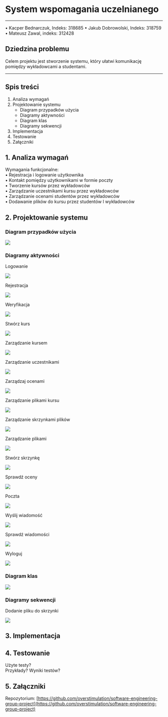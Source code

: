 # System wspomagania uczelnianego

---
• Kacper Bednarczuk, Indeks: 318685
• Jakub Dobrowolski, Indeks: 318759
• Mateusz Zawal, indeks: 312428
<div class="page-break" style="page-break-before: always;"></div>

## Dziedzina problemu
Celem projektu jest stworzenie systemu, który ułatwi komunikację pomiędzy wykładowcami a studentami.

---
## Spis treści
1. Analiza wymagań
2. Projektowanie systemu
   - Diagram przypadków użycia
   - Diagramy aktywności
   - Diagram klas
   - Diagramy sekwencji
3. Implementacja
4. Testowanie
5. Załączniki

<div class="page-break" style="page-break-before: always;"></div>

## 1. Analiza wymagań

Wymagania funkcjonalne:  
• Rejestracja i logowanie użytkownika  
• Kontakt pomiędzy użytkownikami w formie poczty  
• Tworzenie kursów przez wykładowców  
• Zarządzanie uczestnikami kursu przez wykładowców  
• Zarządzanie ocenami studentów przez wykładowców  
• Dodawanie plików do kursu przez studentów I wykładowców

<div class="page-break" style="page-break-before: always;"></div>

## 2. Projektowanie systemu

### Diagram przypadków użycia
<div style="page-break-inside: avoid; break-inside: avoid;">
    <img src="assets/use-case-diagram/use-case-diagram.png">
</div>

<div class="page-break" style="page-break-before: always;"></div>

### Diagramy aktywności

<div style="page-break-inside: avoid; break-inside: avoid;">
	<p>Logowanie</p>
    <img src="assets/activity-diagrams/activity-diagram-logowanie.png">
</div>

<div style="page-break-inside: avoid; break-inside: avoid;">
	<p>Rejestracja</p>
    <img src="assets/activity-diagrams/activity-diagram-rejestracja.png">
</div>

<div style="page-break-inside: avoid; break-inside: avoid;">
	<p>Weryfikacja</p>
    <img src="assets/activity-diagrams/activity-diagram-weryfikacja.png">
</div>

<div style="page-break-inside: avoid; break-inside: avoid;">
	<p>Stwórz kurs</p>
    <img src="assets/activity-diagrams/activity-diagram-stworz-kurs.png">
</div>

<div style="page-break-inside: avoid; break-inside: avoid;">
	<p>Zarządzanie kursem</p>
    <img src="assets/activity-diagrams/activity-diagram-zarzadzanie-kursem.png">
</div>

<div style="page-break-inside: avoid; break-inside: avoid;">
	<p>Zarządzanie uczestnikami</p>
    <img src="assets/activity-diagrams/activity-diagram-zarzadzanie-uczestnikami.png">
</div>

<div style="page-break-inside: avoid; break-inside: avoid;">
	<p>Zarządzaj ocenami</p>
    <img src="assets/activity-diagrams/activity-diagram-zarzadzaj-ocenami.png">
</div>

<div style="page-break-inside: avoid; break-inside: avoid;">
	<p>Zarządzanie plikami kursu</p>
    <img src="assets/activity-diagrams/activity-diagram-zarzadzanie-plikami-kursu.png">
</div>

<div style="page-break-inside: avoid; break-inside: avoid;">
	<p>Zarządzanie skrzynkami plików</p>
    <img src="assets/activity-diagrams/activity-diagram-zarzadzanie-skrzynkami-plikow.png">
</div>

<div style="page-break-inside: avoid; break-inside: avoid;">
	<p>Zarządzanie plikami</p>
    <img src="assets/activity-diagrams/activity-diagram-zarzadzanie-plikami.png">
</div>

<div style="page-break-inside: avoid; break-inside: avoid;">
	<p>Stwórz skrzynkę</p>
    <img src="assets/activity-diagrams/activity-diagram-stworz-skrzynke.png">
</div>

<div style="page-break-inside: avoid; break-inside: avoid;">
	<p>Sprawdź oceny</p>
    <img src="assets/activity-diagrams/activity-diagram-sprawdz-oceny.png">
</div>

<div style="page-break-inside: avoid; break-inside: avoid;">
	<p>Poczta</p>
    <img src="assets/activity-diagrams/activity-diagram-poczta.png">
</div>

<div style="page-break-inside: avoid; break-inside: avoid;">
	<p>Wyślij wiadomość</p>
    <img src="assets/activity-diagrams/activity-diagram-wyslij-wiadomosc.png">
</div>

<div style="page-break-inside: avoid; break-inside: avoid;">
	<p>Sprawdź wiadomości</p>
    <img src="assets/activity-diagrams/activity-diagram-sprawdz-wiadomosci.png">
</div>

<div style="page-break-inside: avoid; break-inside: avoid;">
	<p>Wyloguj</p>
    <img src="assets/activity-diagrams/activity-diagram-wyloguj.png">
</div>

<div class="page-break" style="page-break-before: always;"></div>

### Diagram klas
<div style="page-break-inside: avoid; break-inside: avoid;">
    <img src="assets/class-diagram/class-diagram.png">
</div>

<div class="page-break" style="page-break-before: always;"></div>

### Diagramy sekwencji

<div style="page-break-inside: avoid; break-inside: avoid;">
	<p>Dodanie pliku do skrzynki</p>
    <img src="assets/sequence-diagrams/sequence-diagram-kurs-dodanie-pliku-do-skrzynki.png">
</div>

<div class="page-break" style="page-break-before: always;"></div>

## 3. Implementacja

<div class="page-break" style="page-break-before: always;"></div>

## 4. Testowanie

Użyte testy?  
Przykłady?
Wyniki testów?

<div class="page-break" style="page-break-before: always;"></div>

## 5. Załączniki

Repozytorium: [https://github.com/overstimulation/software-engineering-group-project](https://github.com/overstimulation/software-engineering-group-project)